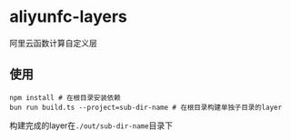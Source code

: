 # aliyunfc-layers

阿里云函数计算自定义层

## 使用

```shell
npm install # 在根目录安装依赖
bun run build.ts --project=sub-dir-name # 在根目录构建单独子目录的layer
```

构建完成的layer在`./out/sub-dir-name`目录下
